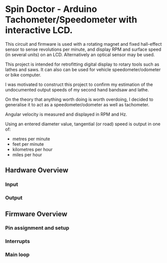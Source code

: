 Spin Doctor - Arduino Tachometer/Speedometer with interactive LCD.
==================================================================

This circuit and firmware is used with a rotating magnet and fixed
hall-effect sensor to sense revolutions per minute, and display RPM
and surface speed (in several units) on an LCD.  Alternatively an
optical sensor may be used.

This project is intended for retrofitting digital display to rotary
tools such as lathes and saws.  It can also can be used for vehicle
speedometer/odometer or bike computer.

I was motivated to construct this project to confirm my estimation of the
undocumented output speeds of my second hand bandsaw and lathe.   

On the theory that anything worth doing is worth overdoing, I decided
to generalise it to act as a speedometer/odometer as well as tachometer.

Angular velocity is measured and displayed in RPM and Hz.

Using an entered diameter value, tangential (or road) speed is 
output in one of:

  - metres per minute
  - feet per minute
  - kilometres per hour
  - miles per hour



Hardware Overview
-----------------

### Input

### Output 

Firmware Overview
-----------------

### Pin assignment and setup

### Interrupts

### Main loop